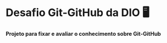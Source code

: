 # Desafio Git-GitHub da DIO :desktop_computer:



#### Projeto para fixar e avaliar o conhecimento sobre Git-GitHub





